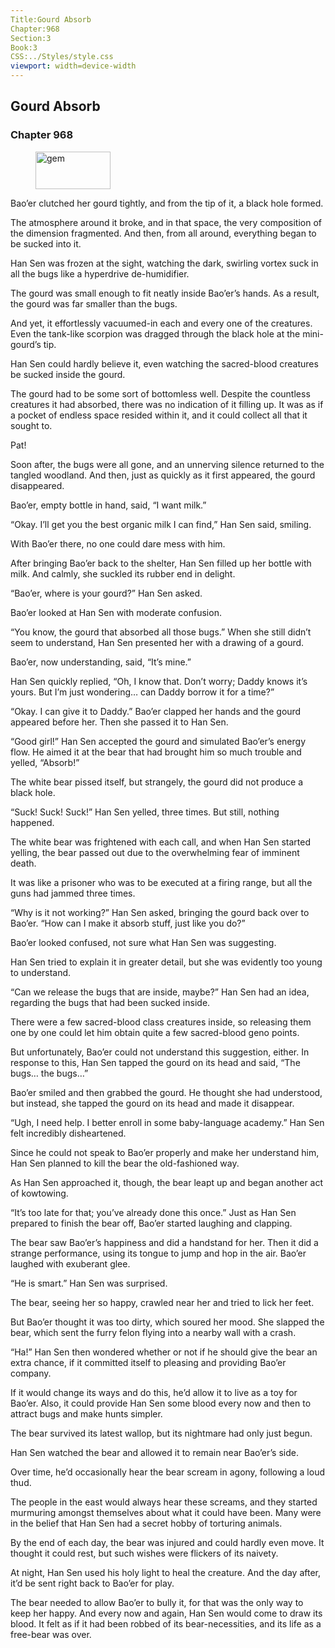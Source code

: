 ```yaml
---
Title:Gourd Absorb 
Chapter:968 
Section:3 
Book:3 
CSS:../Styles/style.css 
viewport: width=device-width
---
```

  
## Gourd Absorb
### Chapter 968
  
<figure>
	<img src="../Images/gem.gif" alt="gem" id="gem" width="120" height="60" />
</figure>
  

  
Bao’er clutched her gourd tightly, and from the tip of it, a black hole formed.

The atmosphere around it broke, and in that space, the very composition of the dimension fragmented. And then, from all around, everything began to be sucked into it.

Han Sen was frozen at the sight, watching the dark, swirling vortex suck in all the bugs like a hyperdrive de-humidifier.

The gourd was small enough to fit neatly inside Bao’er’s hands. As a result, the gourd was far smaller than the bugs.

And yet, it effortlessly vacuumed-in each and every one of the creatures. Even the tank-like scorpion was dragged through the black hole at the mini-gourd’s tip.

Han Sen could hardly believe it, even watching the sacred-blood creatures be sucked inside the gourd.

The gourd had to be some sort of bottomless well. Despite the countless creatures it had absorbed, there was no indication of it filling up. It was as if a pocket of endless space resided within it, and it could collect all that it sought to.

Pat!

Soon after, the bugs were all gone, and an unnerving silence returned to the tangled woodland. And then, just as quickly as it first appeared, the gourd disappeared.

Bao’er, empty bottle in hand, said, “I want milk.”

“Okay. I’ll get you the best organic milk I can find,” Han Sen said, smiling.

With Bao’er there, no one could dare mess with him.

After bringing Bao’er back to the shelter, Han Sen filled up her bottle with milk. And calmly, she suckled its rubber end in delight.

“Bao’er, where is your gourd?” Han Sen asked.

Bao’er looked at Han Sen with moderate confusion.

“You know, the gourd that absorbed all those bugs.” When she still didn’t seem to understand, Han Sen presented her with a drawing of a gourd.

Bao’er, now understanding, said, “It’s mine.”

Han Sen quickly replied, “Oh, I know that. Don’t worry; Daddy knows it’s yours. But I’m just wondering… can Daddy borrow it for a time?”

“Okay. I can give it to Daddy.” Bao’er clapped her hands and the gourd appeared before her. Then she passed it to Han Sen.

“Good girl!” Han Sen accepted the gourd and simulated Bao’er’s energy flow. He aimed it at the bear that had brought him so much trouble and yelled, “Absorb!”

The white bear pissed <!--p!ssed-->itself, but strangely, the gourd did not produce a black hole.

“Suck! Suck! Suck!” Han Sen yelled, three times. But still, nothing happened.

The white bear was frightened with each call, and when Han Sen started yelling, the bear passed out due to the overwhelming fear of imminent death.

It was like a prisoner who was to be executed at a firing range, but all the guns had jammed three times.

“Why is it not working?” Han Sen asked, bringing the gourd back over to Bao’er. “How can I make it absorb stuff, just like you do?”

Bao’er looked confused, not sure what Han Sen was suggesting.

Han Sen tried to explain it in greater detail, but she was evidently too young to understand.

“Can we release the bugs that are inside, maybe?” Han Sen had an idea, regarding the bugs that had been sucked inside.

There were a few sacred-blood class creatures inside, so releasing them one by one could let him obtain quite a few sacred-blood geno points.

But unfortunately, Bao’er could not understand this suggestion, either. In response to this, Han Sen tapped the gourd on its head and said, “The bugs… the bugs…”

Bao’er smiled and then grabbed the gourd. He thought she had understood, but instead, she tapped the gourd on its head and made it disappear.

“Ugh, I need help. I better enroll in some baby-language academy.” Han Sen felt incredibly disheartened.

Since he could not speak to Bao’er properly and make her understand him, Han Sen planned to kill the bear the old-fashioned way.

As Han Sen approached it, though, the bear leapt up and began another act of kowtowing.

“It’s too late for that; you’ve already done this once.” Just as Han Sen prepared to finish the bear off, Bao’er started laughing and clapping.

The bear saw Bao’er’s happiness and did a handstand for her. Then it did a strange performance, using its tongue to jump and hop in the air. Bao’er laughed with exuberant glee.

“He is smart.” Han Sen was surprised.

The bear, seeing her so happy, crawled near her and tried to lick her feet.

But Bao’er thought it was too dirty, which soured her mood. She slapped the bear, which sent the furry felon flying into a nearby wall with a crash.

“Ha!” Han Sen then wondered whether or not if he should give the bear an extra chance, if it committed itself to pleasing and providing Bao’er company.

If it would change its ways and do this, he’d allow it to live as a toy for Bao’er. Also, it could provide Han Sen some blood every now and then to attract bugs and make hunts simpler.

The bear survived its latest wallop, but its nightmare had only just begun.

Han Sen watched the bear and allowed it to remain near Bao’er’s side.

Over time, he’d occasionally hear the bear scream in agony, following a loud thud.

The people in the east would always hear these screams, and they started murmuring amongst themselves about what it could have been. Many were in the belief that Han Sen had a secret hobby of torturing animals.

By the end of each day, the bear was injured and could hardly even move. It thought it could rest, but such wishes were flickers of its naivety.

At night, Han Sen used his holy light to heal the creature. And the day after, it’d be sent right back to Bao’er for play.

The bear needed to allow Bao’er to bully it, for that was the only way to keep her happy. And every now and again, Han Sen would come to draw its blood. It felt as if it had been robbed of its bear-necessities, and its life as a free-bear was over.